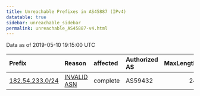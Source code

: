 ```yaml
---
title: Unreachable Prefixes in AS45887 (IPv4)
datatable: true
sidebar: unreachable_sidebar
permalink: unreachable_AS45887-v4.html
---
```


Data as of 2019-05-10 19:15:00 UTC


<div class="datatable-begin"></div>

| Prefix                                                   | Reason                                                                                                 | affected   | Authorized AS   |   MaxLength | Anchor                                       |   unreachable /24s |
|:---------------------------------------------------------|:-------------------------------------------------------------------------------------------------------|:-----------|:----------------|------------:|:---------------------------------------------|-------------------:|
| [182.54.233.0/24](https://stat.ripe.net/182.54.233.0/24) | [INVALID ASN](https://rpki-validator.ripe.net/announcement-preview?asn=AS45887&prefix=182.54.233.0/24) | complete   | AS59432         |          24 | [APNIC](unreachable_APNIC_RPKI_Root-v4.html) |                  1 |

<div class="datatable-end"></div>
